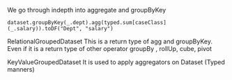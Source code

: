 We go through indepth into aggregate and groupByKey

	dataset.groupByKey(_.dept).agg(typed.sum[caseClass](_.salary)).toDF("Dept", "salary")

RelationalGroupedDataset 
	This is a return type of agg and groupByKey. Even if it is a return type of other operator
		groupBy , rollUp, cube, pivot
		
KeyValueGroupedDataset
	It is used to apply aggregators on Dataset (Typed manners)
			
	